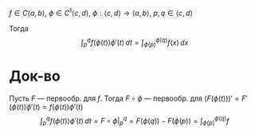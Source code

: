 $f \in C\langle a,b \rangle,\ \phi \in C^{1}\langle c, d \rangle,\ \phi:\langle c, d \rangle\to \langle a,b \rangle,\ p, q \in \langle c, d \rangle$

Тогда 
$$
\int_{p}^{q} f(\phi(t))\phi'(t)\,dt=\int_{\phi(p)}^{\phi(q)} f(x)\,dx 
$$
# Док-во

Пусть $F$ — первообр. для $f$. Тогда $F\circ \phi$ — первообр. для $(F(\phi (t)))'=F'(\phi(t))\phi'(t)=f(\phi(t))\phi'(t)$
$$
\int_{p}^{q} f(\phi(t))\phi'(t)\,dt=F\circ \phi \bigg|_{p}^{q} = F(\phi(q))-F(\phi(p))=\int_{\phi(p)}^{\phi(q)} f
$$

